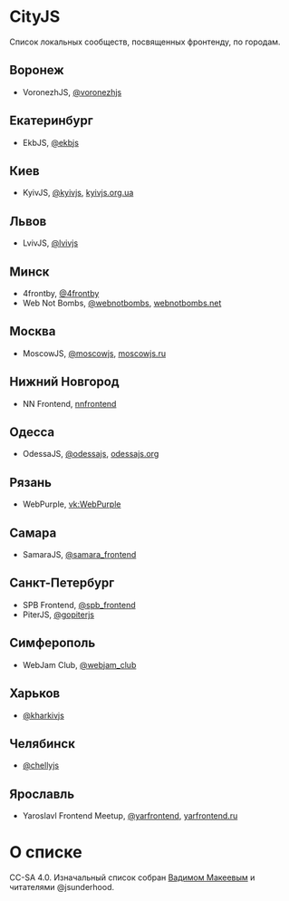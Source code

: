 CityJS
======

Список локальных сообществ, посвященных фронтенду, по городам.

## Воронеж
- VoronezhJS, [@voronezhjs](https://twitter.com/voronezhjs)

## Екатеринбург
- EkbJS, [@ekbjs](https://twitter.com/ekbjs)

## Киев
- KyivJS, [@kyivjs](https://twitter.com/kyivjs),
  [kyivjs.org.ua](http://kyivjs.org.ua)

## Львов
- LvivJS, [@lvivjs](https://twitter.com/lvivjs)

## Минск
- 4frontby, [@4frontby](https://twitter.com/4frontby)
- Web Not Bombs, [@webnotbombs](https://twitter.com/webnotbombs),
  [webnotbombs.net](http://webnotbombs.net)

## Москва
- MoscowJS, [@moscowjs](https://twitter.com/moscowjs), [moscowjs.ru](http://moscowjs.ru)

## Нижний Новгород
- NN Frontend, [nnfrontend](https://github.com/nnfrontend)

## Одесса
- OdessaJS, [@odessajs](https://twitter.com/odessajs),
  [odessajs.org](https://odessajs.org)

## Рязань
- WebPurple, [vk:WebPurple](https://vk.com/webpurple)

## Самара
- SamaraJS, [@samara_frontend](https://twitter.com/samara_frontend)

## Санкт-Петербург
- SPB Frontend, [@spb_frontend](https://twitter.com/spb_frontend)
- PiterJS, [@gopiterjs](https://twitter.com/gopiterjs)

## Симферополь
- WebJam Club, [@webjam_club](https://twitter.com/webjam_club)

## Харьков
- [@kharkivjs](https://twitter.com/kharkivjs)

## Челябинск
- [@chellyjs](https://twitter.com/chellyjs)

## Ярославль
- Yaroslavl Frontend Meetup, [@yarfrontend](https://twitter.com/yarfrontend),
  [yarfrontend.ru](http://yarfrontend.ru)

# О списке
CC-SA 4.0. Изначальный список собран [Вадимом Макеевым](https://twitter.com/jsunderhood/status/634710531581083648) и читателями @jsunderhood.
